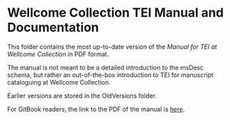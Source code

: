 # Wellcome Collection TEI Manual and Documentation

This folder contains the most up-to-date version of the _Manual for TEI at Wellcome Collection_ in PDF format.

The manual is not meant to be a detailed introduction to the msDesc schema, but rather an out-of-the-box introduction to TEI for manuscript cataloguing at Wellcome Collection.

Earlier versions are stored in the OldVersions folder.

For GitBook readers, the link to the PDF of the manual is [here](TEI\_Manual\_2020\_V1.pdf).

